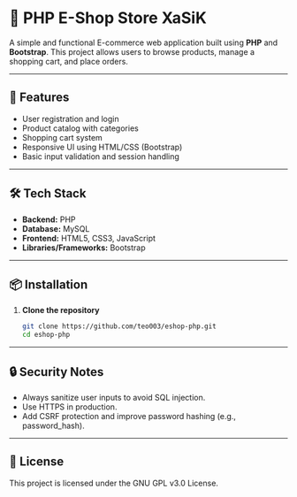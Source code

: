 # 🛒 PHP E-Shop Store XaSiK

A simple and functional E-commerce web application built using **PHP** and **Bootstrap**. This project allows users to browse products, manage a shopping cart, and place orders.

---

## 🚀 Features

- User registration and login
- Product catalog with categories
- Shopping cart system
- Responsive UI using HTML/CSS (Bootstrap)
- Basic input validation and session handling

---

## 🛠️ Tech Stack

- **Backend:** PHP
- **Database:** MySQL
- **Frontend:** HTML5, CSS3, JavaScript
- **Libraries/Frameworks:** Bootstrap

---

## 📦 Installation

1. **Clone the repository**
   ```bash
   git clone https://github.com/teo003/eshop-php.git
   cd eshop-php

---

## 🔒 Security Notes
- Always sanitize user inputs to avoid SQL injection.
- Use HTTPS in production.
- Add CSRF protection and improve password hashing (e.g., password_hash).

---

## 📜 License
This project is licensed under the GNU GPL v3.0 License.
